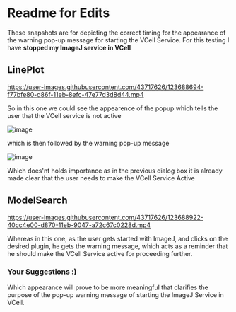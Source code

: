 # Readme for Edits


These snapshots are for depicting the correct timing for the appearance of the warning pop-up message for starting the VCell Service.
For this testing I have **stopped my ImageJ service in VCell**

## LinePlot
https://user-images.githubusercontent.com/43717626/123688694-f77bfe80-d86f-11eb-8efc-47e77d3d8d44.mp4

So in this one we could see the appearence of the popup which tells the user that the VCell service is not active 

![image](https://user-images.githubusercontent.com/43717626/123689981-7d4c7980-d871-11eb-887d-5f943dc1903b.png)

which is then followed by the warning pop-up message 

![image](https://user-images.githubusercontent.com/43717626/123690339-de744d00-d871-11eb-844c-148c92d4a715.png)

Which does'nt holds importance as in the previous dialog box it is already made clear that the user needs to make the VCell Service Active

## ModelSearch

https://user-images.githubusercontent.com/43717626/123688922-40cc4e00-d870-11eb-9047-a72c67c0228d.mp4

Whereas in this one, as the user gets started with ImageJ, and clicks on the desired plugin, he gets the warning message, which acts as a reminder that he should make the VCell Service active for proceeding further.

### Your Suggestions :)
Which appearance will prove to be more meaningful that clarifies the purpose of the pop-up warning message of starting the ImageJ Service in VCell.

